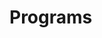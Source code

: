 # Programs



































































































































































































































































